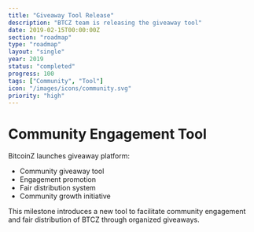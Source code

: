 ```yaml
---
title: "Giveaway Tool Release"
description: "BTCZ team is releasing the giveaway tool"
date: 2019-02-15T00:00:00Z
section: "roadmap"
type: "roadmap"
layout: "single"
year: 2019
status: "completed"
progress: 100
tags: ["Community", "Tool"]
icon: "/images/icons/community.svg"
priority: "high"
---
```


# Community Engagement Tool

BitcoinZ launches giveaway platform:
- Community giveaway tool
- Engagement promotion
- Fair distribution system
- Community growth initiative

This milestone introduces a new tool to facilitate community engagement and fair distribution of BTCZ through organized giveaways.
